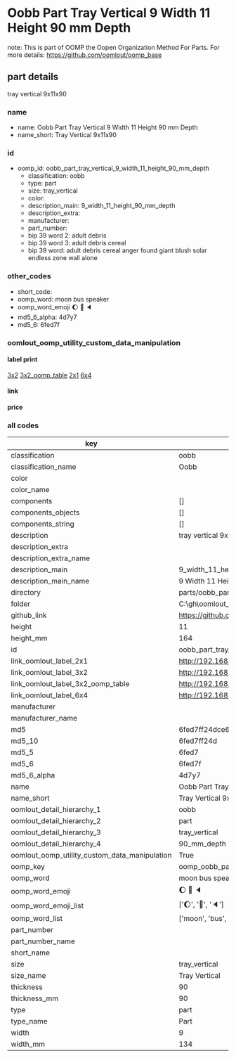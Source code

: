 # Oobb Part Tray Vertical 9 Width 11 Height 90 mm Depth  

note: This is part of OOMP the Oopen Organization Method For Parts. For more details: https://github.com/oomlout/oomp_base

##  part details
  



tray vertical 9x11x90



### name
* name: Oobb Part Tray Vertical 9 Width 11 Height 90 mm Depth
* name_short: Tray Vertical 9x11x90 
### id
* oomp_id: oobb_part_tray_vertical_9_width_11_height_90_mm_depth
  * classification: oobb
  * type: part
  * size: tray_vertical
  * color: 
  * description_main: 9_width_11_height_90_mm_depth
  * description_extra: 
  * manufacturer: 
  * part_number: 
  * bip 39 word 2: adult debris
  * bip 39 word 3: adult debris cereal
  * bip 39 word: adult debris cereal anger found giant blush solar endless zone wall alone

### other_codes
* short_code: 
* oomp_word: moon bus speaker
* oomp_word_emoji :moon: :bus: :speaker:
* md5_6_alpha: 4d7y7
* md5_6: 6fed7f






### oomlout_oomp_utility_custom_data_manipulation
#### label print
[3x2](http://192.168.1.245:1112/?label=oomp%204d7y7)
[3x2_oomp_table](http://192.168.1.108:1112/?label=oomp%204d7y7)
[2x1](http://192.168.1.242:1112/?label=oomp%204d7y7)
[6x4](http://192.168.1.55:1112/?label=oomp%204d7y7)    

#### link

                              

#### price







### all codes 
| key | value |  
| --- | --- |  
| classification | oobb |  
| classification_name | Oobb |  
| color |  |  
| color_name |  |  
| components | [] |  
| components_objects | [] |  
| components_string | [] |  
| description | tray vertical 9x11x90 |  
| description_extra |  |  
| description_extra_name |  |  
| description_main | 9_width_11_height_90_mm_depth |  
| description_main_name | 9 Width 11 Height 90 mm Depth |  
| directory | parts/oobb_part_tray_vertical_9_width_11_height_90_mm_depth |  
| folder | C:\gh\oomlout_oobb_version_4_generated_parts\parts\oobb_part_tray_vertical_9_width_11_height_90_mm_depth |  
| github_link | https://github.com/oomlout/oomlout_oomp_part_src/tree/main/parts/oobb_part_tray_vertical_9_width_11_height_90_mm_depth |  
| height | 11 |  
| height_mm | 164 |  
| id | oobb_part_tray_vertical_9_width_11_height_90_mm_depth |  
| link_oomlout_label_2x1 | http://192.168.1.242:1112/?label=oomp%204d7y7 |  
| link_oomlout_label_3x2 | http://192.168.1.245:1112/?label=oomp%204d7y7 |  
| link_oomlout_label_3x2_oomp_table | http://192.168.1.108:1112/?label=oomp%204d7y7 |  
| link_oomlout_label_6x4 | http://192.168.1.55:1112/?label=oomp%204d7y7 |  
| manufacturer |  |  
| manufacturer_name |  |  
| md5 | 6fed7ff24dce631186ae108a4b0e181e |  
| md5_10 | 6fed7ff24d |  
| md5_5 | 6fed7 |  
| md5_6 | 6fed7f |  
| md5_6_alpha | 4d7y7 |  
| name | Oobb Part Tray Vertical 9 Width 11 Height 90 mm Depth |  
| name_short | Tray Vertical 9x11x90  |  
| oomlout_detail_hierarchy_1 | oobb |  
| oomlout_detail_hierarchy_2 | part |  
| oomlout_detail_hierarchy_3 | tray_vertical |  
| oomlout_detail_hierarchy_4 | 90_mm_depth |  
| oomlout_oomp_utility_custom_data_manipulation | True |  
| oomp_key | oomp_oobb_part_tray_vertical_9_width_11_height_90_mm_depth |  
| oomp_word | moon bus speaker |  
| oomp_word_emoji | :moon: :bus: :speaker: |  
| oomp_word_emoji_list | [':moon:', ':bus:', ':speaker:'] |  
| oomp_word_list | ['moon', 'bus', 'speaker'] |  
| part_number |  |  
| part_number_name |  |  
| short_name |  |  
| size | tray_vertical |  
| size_name | Tray Vertical |  
| thickness | 90 |  
| thickness_mm | 90 |  
| type | part |  
| type_name | Part |  
| width | 9 |  
| width_mm | 134 |  

